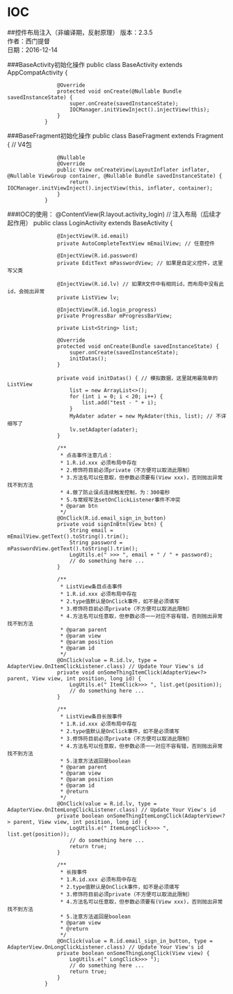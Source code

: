 # IOC
##控件布局注入（非编译期，反射原理）
版本：2.3.5<br>
作者：西门提督<br>
日期：2016-12-14

###BaseActivity初始化操作
                public class BaseActivity extends AppCompatActivity {

                    @Override
                    protected void onCreate(@Nullable Bundle savedInstanceState) {
                        super.onCreate(savedInstanceState);
                        IOCManager.initViewInject().injectView(this);
                    }
                }

###BaseFragment初始化操作
                public class BaseFragment extends Fragment { // V4包

                    @Nullable
                    @Override
                    public View onCreateView(LayoutInflater inflater, @Nullable ViewGroup container, @Nullable Bundle savedInstanceState) {
                        return IOCManager.initViewInject().injectView(this, inflater, container);
                    }
                }

###IOC的使用：
                @ContentView(R.layout.activity_login) // 注入布局（后续才起作用）
                public class LoginActivity extends BaseActivity {

                    @InjectView(R.id.email)
                    private AutoCompleteTextView mEmailView; // 任意控件

                    @InjectView(R.id.password)
                    private EditText mPasswordView; // 如果是自定义控件，这里写父类

                    @InjectView(R.id.lv) // 如果R文件中有相同id，而布局中没有此id，会抛出异常
                    private ListView lv;

                    @InjectView(R.id.login_progress)
                    private ProgressBar mProgressBarView;

                    private List<String> list;

                    @Override
                    protected void onCreate(Bundle savedInstanceState) {
                        super.onCreate(savedInstanceState);
                        initDatas();
                    }

                    private void initDatas() { // 模拟数据，这里就用最简单的ListView
                        list = new ArrayList<>();
                        for (int i = 0; i < 20; i++) {
                            list.add("test - " + i);
                        }
                        MyAdater adater = new MyAdater(this, list); // 不详细写了
                        lv.setAdapter(adater);
                    }

                    /**
                     * 点击事件注意几点：
                     * 1.R.id.xxx 必须布局中存在
                     * 2.修饰符目前必须private（不方便可以取消此限制）
                     * 3.方法名可以任意取，但参数必须要有(View xxx)，否则抛出异常找不到方法
                     * 4.做了防止误点连续触发控制，为：300毫秒
                     * 5.与常规写法setOnClickListener事件不冲突
                     * @param btn
                     */
                    @OnClick(R.id.email_sign_in_button)
                    private void signInBtn(View btn) {
                        String email = mEmailView.getText().toString().trim();
                        String password = mPasswordView.getText().toString().trim();
                        LogUtils.e(" >>> ", email + " / " + password);
                        // do something here ...
                    }

                    /**
                     * ListView条目点击事件
                     * 1.R.id.xxx 必须布局中存在
                     * 2.type值默认是OnClick事件，如不是必须填写
                     * 3.修饰符目前必须private（不方便可以取消此限制）
                     * 4.方法名可以任意取，但参数必须一一对应不容有错，否则抛出异常找不到方法
                     * @param parent
                     * @param view
                     * @param position
                     * @param id
                     */
                    @OnClick(value = R.id.lv, type = AdapterView.OnItemClickListener.class) // Update Your View's id
                    private void onSomeThingItemClick(AdapterView<?> parent, View view, int position, long id) {
                        LogUtils.e(" ItemClick>>> ", list.get(position));
                        // do something here ...
                    }

                    /**
                     * ListView条目长按事件
                     * 1.R.id.xxx 必须布局中存在
                     * 2.type值默认是OnClick事件，如不是必须填写
                     * 3.修饰符目前必须private（不方便可以取消此限制）
                     * 4.方法名可以任意取，但参数必须一一对应不容有错，否则抛出异常找不到方法
                     * 5.注意方法返回是boolean
                     * @param parent
                     * @param view
                     * @param position
                     * @param id
                     * @return
                     */
                    @OnClick(value = R.id.lv, type = AdapterView.OnItemLongClickListener.class) // Update Your View's id
                    private boolean onSomeThingItemLongClick(AdapterView<?> parent, View view, int position, long id) {
                        LogUtils.e(" ItemLongClick>>> ", list.get(position));
                        // do something here ...
                        return true;
                    }

                    /**
                     * 长按事件
                     * 1.R.id.xxx 必须布局中存在
                     * 2.type值默认是OnClick事件，如不是必须填写
                     * 3.修饰符目前必须private（不方便可以取消此限制）
                     * 4.方法名可以任意取，但参数必须要有(View xxx)，否则抛出异常找不到方法
                     * 5.注意方法返回是boolean
                     * @param view
                     * @return
                     */
                    @OnClick(value = R.id.email_sign_in_button, type = AdapterView.OnLongClickListener.class) // Update Your View's id
                    private boolean onSomeThingLongClick(View view) {
                        LogUtils.e(" LongClick>>> ");
                        // do something here ...
                        return true;
                    }
                }